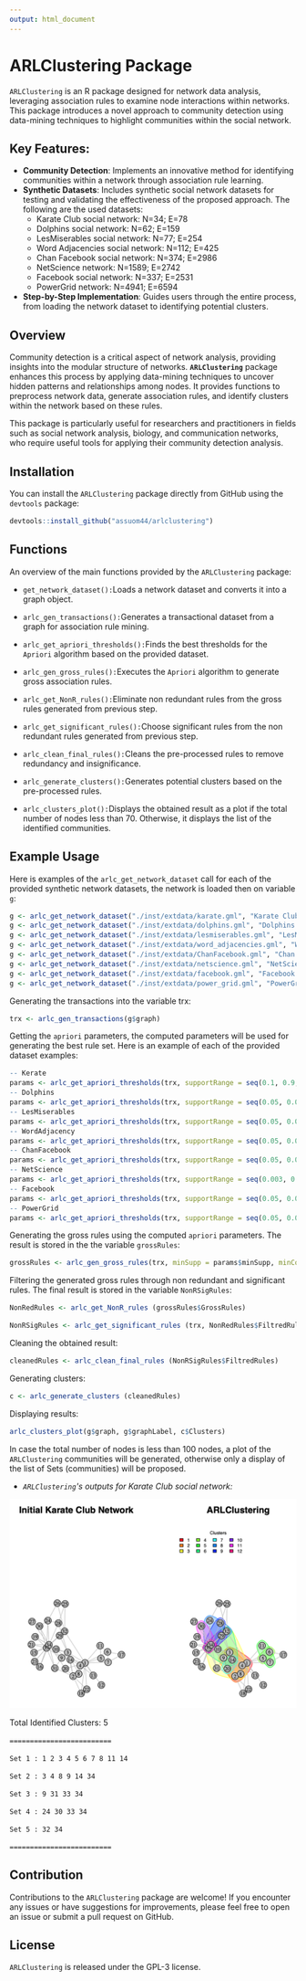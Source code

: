 ```yaml
---
output: html_document
---
```


# ARLClustering Package

`ARLClustering` is an R package designed for network data analysis, leveraging association rules to examine node interactions within networks. This package introduces a novel approach to community detection using data-mining techniques to highlight communities within the social network.

## Key Features:

-   **Community Detection**: Implements an innovative method for identifying communities within a network through association rule learning.
-   **Synthetic Datasets**: Includes synthetic social network datasets for testing and validating the effectiveness of the proposed approach. The following are the used datasets:
    -   Karate Club social network: N=34; E=78
    -   Dolphins social network: N=62; E=159
    -   LesMiserables social network: N=77; E=254
    -   Word Adjacencies social network: N=112; E=425
    -   Chan Facebook social network: N=374; E=2986
    -   NetScience network: N=1589; E=2742
    -   Facebook social network: N=337; E=2531
    -   PowerGrid network: N=4941; E=6594
-   **Step-by-Step Implementation**: Guides users through the entire process, from loading the network dataset to identifying potential clusters.

## **Overview**

Community detection is a critical aspect of network analysis, providing insights into the modular structure of networks. **`ARLClustering`** package enhances this process by applying data-mining techniques to uncover hidden patterns and relationships among nodes. It provides functions to preprocess network data, generate association rules, and identify clusters within the network based on these rules.

This package is particularly useful for researchers and practitioners in fields such as social network analysis, biology, and communication networks, who require useful tools for applying their community detection analysis.

## Installation

You can install the `ARLClustering` package directly from GitHub using the `devtools` package:

``` r
devtools::install_github("assuom44/arlclustering")
```

## Functions

An overview of the main functions provided by the `ARLClustering` package:

-   `get_network_dataset():`Loads a network dataset and converts it into a graph object.

-   `arlc_gen_transactions():`Generates a transactional dataset from a graph for association rule mining.

-   `arlc_get_apriori_thresholds():`Finds the best thresholds for the `Apriori` algorithm based on the provided dataset.

-   `arlc_gen_gross_rules():`Executes the `Apriori` algorithm to generate gross association rules.

-   `arlc_get_NonR_rules():`Eliminate non redundant rules from the gross rules generated from previous step.

-   `arlc_get_significant_rules():`Choose significant rules from the non redundant rules generated from previous step.

-   `arlc_clean_final_rules():`Cleans the pre-processed rules to remove redundancy and insignificance.

-   `arlc_generate_clusters():`Generates potential clusters based on the pre-processed rules.

-   `arlc_clusters_plot():`Displays the obtained result as a plot if the total number of nodes less than 70. Otherwise, it displays the list of the identified communities.

## **Example Usage**

Here is examples of the `arlc_get_network_dataset` call for each of the provided synthetic network datasets, the network is loaded then on variable `g`:

``` r
g <- arlc_get_network_dataset("./inst/extdata/karate.gml", "Karate Club")
g <- arlc_get_network_dataset("./inst/extdata/dolphins.gml", "Dolphins Network")
g <- arlc_get_network_dataset("./inst/extdata/lesmiserables.gml", "LesMiserables Network")
g <- arlc_get_network_dataset("./inst/extdata/word_adjacencies.gml", "Word Adjacencies Network")
g <- arlc_get_network_dataset("./inst/extdata/ChanFacebook.gml", "Chan Facebook Network")
g <- arlc_get_network_dataset("./inst/extdata/netscience.gml", "NetScience Network")
g <- arlc_get_network_dataset("./inst/extdata/facebook.gml", "Facebook Network")
g <- arlc_get_network_dataset("./inst/extdata/power_grid.gml", "PowerGrid Network")
```

Generating the transactions into the variable trx:

``` r
trx <- arlc_gen_transactions(g$graph)
```

Getting the `apriori` parameters, the computed parameters will be used for generating the best rule set. Here is an example of each of the provided dataset examples:

``` r
-- Kerate
params <- arlc_get_apriori_thresholds(trx, supportRange = seq(0.1, 0.9, by = 0.1), 0.5)
-- Dolphins
params <- arlc_get_apriori_thresholds(trx, supportRange = seq(0.05, 0.06, by = 0.01), 0.5)
-- LesMiserables
params <- arlc_get_apriori_thresholds(trx, supportRange = seq(0.05, 0.06, by = 0.01), 0.5)
-- WordAdjacency
params <- arlc_get_apriori_thresholds(trx, supportRange = seq(0.05, 0.06, by = 0.01), 0.5)
-- ChanFacebook
params <- arlc_get_apriori_thresholds(trx, supportRange = seq(0.05, 0.06, by = 0.01), 0.5)
-- NetScience
params <- arlc_get_apriori_thresholds(trx, supportRange = seq(0.003, 0.004, by = 0.001), 0.5)
-- Facebook
params <- arlc_get_apriori_thresholds(trx, supportRange = seq(0.05, 0.06, by = 0.01), 0.5)
-- PowerGrid
params <- arlc_get_apriori_thresholds(trx, supportRange = seq(0.05, 0.06, by = 0.01), 0.5)
```

Generating the gross rules using the computed `apriori` parameters. The result is stored in the the variable `grossRules`:

``` r
grossRules <- arlc_gen_gross_rules(trx, minSupp = params$minSupp, minConf = params$minConf, minLenRules = 1, maxLenRules = params$lenRules)
```

Filtering the generated gross rules through non redundant and significant rules. The final result is stored in the variable `NonRSigRules`:

``` r
NonRedRules <- arlc_get_NonR_rules (grossRules$GrossRules)
```

``` r
NonRSigRules <- arlc_get_significant_rules (trx, NonRedRules$FiltredRules)
```

Cleaning the obtained result:

``` r
cleanedRules <- arlc_clean_final_rules (NonRSigRules$FiltredRules)
```

Generating clusters:

``` r
c <- arlc_generate_clusters (cleanedRules) 
```

Displaying results:

``` r
arlc_clusters_plot(g$graph, g$graphLabel, c$Clusters)
```

In case the total number of nodes is less than 100 nodes, a plot of the `ARLClustering` communities will be generated, otherwise only a display of the list of Sets (communities) will be proposed.

-   *`ARLClustering`'s outputs for Karate Club social network:*

![](inst/images/KarateClub-arlcustering.png)

Total Identified Clusters: 5

`=========================`

`Set 1 : 1 2 3 4 5 6 7 8 11 14`

`Set 2 : 3 4 8 9 14 34`

`Set 3 : 9 31 33 34`

`Set 4 : 24 30 33 34`

`Set 5 : 32 34`

`=========================`

## Contribution

Contributions to the `ARLClustering` package are welcome! If you encounter any issues or have suggestions for improvements, please feel free to open an issue or submit a pull request on GitHub.

## **License**

`ARLClustering` is released under the GPL-3 license.
